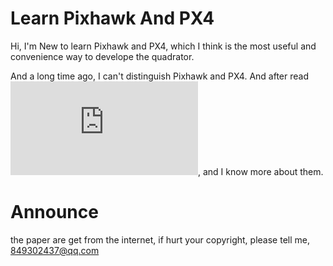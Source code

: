 # Learn Pixhawk And PX4

Hi, I'm New to learn Pixhawk and PX4, which I think is the most useful and convenience way to develope the quadrator.

And a long time ago, I can't distinguish Pixhawk and PX4. And after read ![px4_autopilot_icra2015](https://www.inf.ethz.ch/personal/lomeier/publications/px4_autopilot_icra2015.pdf), and I know more about them.

# Announce
the paper are get from the internet, if hurt your copyright, please tell me, 849302437@qq.com
